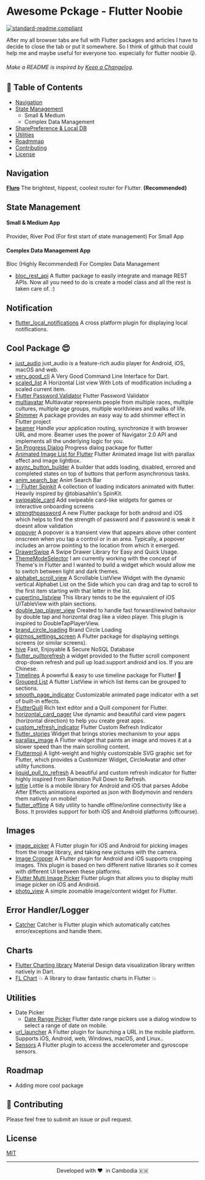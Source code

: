 # Awesome Pckage - Flutter Noobie

[![standard-readme compliant](https://img.shields.io/badge/readme%20style-standard-brightgreen.svg?style=flat-square)](https://github.com/RichardLitt/standard-readme)

After my all browser tabs are full with Flutter packages and articles I have to decide to close the tab or put it somewhere.
So I think of github that could help me and maybe useful for everyone too. especially for flutter noobie 😜.

###### Make a README is inspired by [Keep a Changelog](https://github.com/dguo/make-a-readme/blob/master/README.md).

## 🚀 Table of Contents

- [Navigation](#navigation)
- [State Management](#state-management)
  - Small & Medium
  - Complex Data Management
- [SharePreference & Local DB](#share-preference)
- [Utilities](#Utilities)
- [Roadmmap](#roadmap)
- [Contributing](#contributing)
- [License](#license)

## Navigation

<b>[Fluro](https://pub.dev/packages/fluro)</b> The brightest, hippest, coolest router for Flutter. <b>(Recommended)</b>

## State Management

#### Small & Medium App

Provider, River Pod (For first start of state management) For Small App

#### Complex Data Management App

Bloc (Highly Recommended) For Complex Data Management

- [bloc_rest_api](https://pub.dev/packages/bloc_rest_api) A flutter package to easily integrate and manage REST APIs. Now all you need to do is create a model class and all the rest is taken care of. :)

## Notification

- [flutter_local_notifications](https://pub.dev/packages/flutter_local_notifications) A cross platform plugin for displaying local notifications.

## Cool Package 😍

- [just_audio](https://pub.dev/packages/just_audio) just_audio is a feature-rich audio player for Android, iOS, macOS and web.
- [very_good_cli](https://pub.dev/packages/very_good_cli) A Very Good Command Line Interface for Dart.
- [scaled_list](https://pub.dev/packages/scaled_list) A Horizontal List view With Lots of modification including a scaled current item.
- [Flutter Password Validator](https://pub.dev/packages/flutter_pw_validator) Flutter Password Validator
- [multiavatar](https://pub.dev/packages/multiavatar) Multiavatar represents people from multiple races, multiple cultures, multiple age groups, multiple worldviews and walks of life.
- [Shimmer](https://pub.dev/packages/shimmer) A package provides an easy way to add shimmer effect in Flutter project
- [beamer](https://pub.dev/packages/beamer) Handle your application routing, synchronize it with browser URL and more. Beamer uses the power of Navigator 2.0 API and implements all the underlying logic for you.
- [Sn Progress Dialog](https://pub.dev/packages/sn_progress_dialog) Progress dialog package for flutter
- [Animated Image List for Flutter](https://pub.dev/packages/animated_image_list) Flutter Animated image list with parallax effect and image lightbox.
- [async_button_builder](https://pub.dev/packages/async_button_builder) A builder that adds loading, disabled, errored and completed states on top of buttons that perform asynchronous tasks.
- [anim_search_bar](https://pub.dev/packages/anim_search_bar) Anim Search Bar
- [✨ Flutter Spinkit](https://pub.dev/packages/flutter_spinkit) A collection of loading indicators animated with flutter. Heavily inspired by @tobiasahlin's SpinKit.
- [swipeable_card](https://pub.dev/packages/swipeable_card) Add swipeable card-like widgets for games or interactive onboarding screens
- [strengthpassword](https://pub.dev/packages/strengthpassword) A new Flutter package for both android and iOS which helps to find the strength of password and if password is weak it doesnt allow validation
- [popover](https://pub.dev/packages/popover) A popover is a transient view that appears above other content onscreen when you tap a control or in an area. Typically, a popover includes an arrow pointing to the location from which it emerged.
- [DrawerSwipe](https://pub.dev/packages/drawer_swipe) A Swipe Drawer Library for Easy and Quick Usage.
- [ThemeModeSelector](https://pub.dev/packages/thememode_selector) I am currently working with the concept of Theme's in Flutter and I wanted to build a widget which would allow me to switch between light and dark themes.
- [alphabet_scroll_view](https://pub.dev/packages/alphabet_scroll_view) A Scrollable ListView Widget with the dynamic vertical Alphabet List on the Side which you can drag and tap to scroll to the first item starting with that letter in the list.
- [cupertino_listview](https://pub.dev/packages/cupertino_listview) This library tends to be the equivalent of iOS UITableView with plain sections.
- [double_tap_player_view](https://pub.dev/packages/double_tap_player_view) Created to handle fast forward/rewind behavior by double tap and horizontal drag like a video player.
  This plugin is inspired to DoubleTapPlayerView.
- [brand_circle_loading](https://pub.dev/packages/brand_circle_loading) Brand Circle Loading
- [gizmos_settings_screen](https://pub.dev/packages/gizmos_settings_screen) A Flutter package for displaying settings screens (or similar screens).
- [hive](https://pub.dev/packages/hive) Fast, Enjoyable & Secure NoSQL Database
- [flutter_pulltorefresh](https://github.com/peng8350/flutter_pulltorefresh) a widget provided to the flutter scroll component drop-down refresh and pull up load.support android and ios. If you are Chinese.
- [Timelines](https://pub.dev/packages/timelines) A powerful & easy to use timeline package for Flutter! 🚀
- [Grouped List](https://pub.dev/packages/grouped_list) A flutter ListView in which list items can be grouped to sections.
- [smooth_page_indicator](https://pub.dev/packages/smooth_page_indicator) Customizable animated page indicator with a set of built-in effects.
- [FlutterQuill](https://pub.dev/packages/flutter_quill) Rich text editor and a Quill component for Flutter.
- [horizontal_card_pager](https://pub.dev/packages/horizontal_card_pager) Use dynamic and beautiful card view pagers (horizontal direction) to help you create great apps.
- [custom_refresh_indicator](https://pub.dev/packages/custom_refresh_indicator) Flutter Custom Refresh Indicator
- [flutter_stories](https://pub.dev/packages/flutter_stories) Widget that brings stories mechanism to your apps
- [parallax_image](https://pub.dev/packages/parallax_image) A Flutter widget that paints an image and moves it at a slower speed than the main scrolling content.
- [Fluttermoji](https://pub.dev/packages/fluttermoji) A light-weight and highly customizable SVG graphic set for Flutter, which provides a Customizer Widget, CircleAvatar and other utility functions.
- [liquid_pull_to_refresh](https://pub.dev/packages/liquid_pull_to_refresh) A beautiful and custom refresh indicator for flutter highly inspired from Ramotion Pull Down to Refresh.
- [lottie](https://pub.dev/packages/lottie) Lottie is a mobile library for Android and iOS that parses Adobe After Effects animations exported as json with Bodymovin and renders them natively on mobile!
- [flutter_offline](https://pub.dev/packages/flutter_offline) A tidy utility to handle offline/online connectivity like a Boss. It provides support for both iOS and Android platforms (offcourse).

## Images

- [image_picker](https://pub.dev/packages/image_picker) A Flutter plugin for iOS and Android for picking images from the image library, and taking new pictures with the camera.
- [Image Cropper](https://pub.dev/packages/image_cropper) A Flutter plugin for Android and iOS supports cropping images. This plugin is based on two different native libraries so it comes with different UI between these platforms.
- [Flutter Multi Image Picker](https://pub.dev/packages/multi_image_picker) Flutter plugin that allows you to display multi image picker on iOS and Android.
- [photo_view](https://pub.dev/packages/photo_view) A simple zoomable image/content widget for Flutter.

## Error Handler/Logger

- [Catcher](https://pub.dev/packages/catcher#crashlytics-handler) Catcher is Flutter plugin which automatically catches error/exceptions and handle them.

## Charts

- [Flutter Charting library](https://pub.dev/packages/charts_flutter) Material Design data visualization library written natively in Dart.
- [FL Chart](https://github.com/imaNNeoFighT/fl_chart) 💥 A library to draw fantastic charts in Flutter 💥

## Utilities

- Date Picker
  - [Date Range Picker](https://pub.dev/packages/date_range_picker) Flutter date range pickers use a dialog window to select a range of date on mobile.
- [url_launcher](https://pub.dev/packages/url_launcher) A Flutter plugin for launching a URL in the mobile platform. Supports iOS, Android, web, Windows, macOS, and Linux..
- [Sensors](https://pub.dev/packages/sensors) A Flutter plugin to access the accelerometer and gyroscope sensors.

## Roadmap

- Adding more cool package

## 🍰 Contributing

Please feel free to submit an issue or pull request.

## License

[MIT](https://github.com/dguo/make-a-readme/blob/master/LICENSE)

<hr>
<p align="center">
Developed with ❤️ &nbspin Cambodia 🇰🇭
</p>
